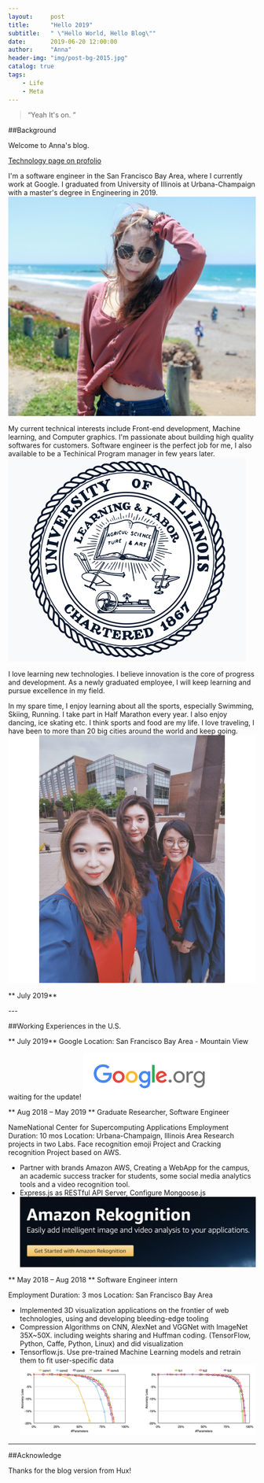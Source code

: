 ```yaml
---
layout:     post
title:      "Hello 2019"
subtitle:   " \"Hello World, Hello Blog\""
date:       2019-06-20 12:00:00
author:     "Anna"
header-img: "img/post-bg-2015.jpg"
catalog: true
tags:
    - Life
    - Meta
---
```


> “Yeah It's on. ”


##Background

Welcome to Anna's blog.

[Technology page on profolio](#build) 

I'm a software engineer in the San Francisco Bay Area, where I currently work at Google. I graduated from University of Illinois at Urbana-Champaign with a master's degree in Engineering in 2019.
![](/img/avatar-hux-home2.jpg)

 My current technical interests include Front-end development, Machine learning, and Computer graphics. I'm passionate about building high quality softwares for customers. Software engineer is the perfect job for me, I also available to be a Techinical Program manager in few years later.
![](/img/uiuc.jpg)

I love learning new technologies. I believe innovation is the core of progress and development. As a newly graduated employee, I will keep learning and pursue excellence in my field.

In my spare time, I enjoy learning about all the sports, especially Swimming, Skiing, Running. I take part in Half Marathon every year. I also enjoy dancing, ice skating etc. I think sports and food are my life. I love traveling, I have been to more than 20 big cities around the world and keep going. 
![](/img/myfriends.jpg)

** July 2019** 



<p id = "build"></p>
---

##Working Experiences in the U.S.

** July 2019** Google
Location: San Francisco Bay Area - Mountain View

waiting for the update!
![](/img/gg.jpg)



** Aug 2018 – May 2019 ** Graduate Researcher, Software Engineer

NameNational Center for Supercomputing Applications 
Employment Duration: 10 mos
Location: Urbana-Champaign, Illinois Area
Research projects in two Labs.
Face recognition emoji Project and Cracking recognition Project based on AWS.
- Partner with brands Amazon AWS, Creating a WebApp for the campus, an academic success tracker for students, some social media analytics tools and a video recognition tool.
- Express.js as RESTful API Server, Configure Mongoose.js
![](/img/w1.jpg)


** May 2018 – Aug 2018 ** Software Engineer intern

Employment Duration: 3 mos
Location: San Francisco Bay Area
- Implemented 3D visualization applications on the frontier of web technologies, using and developing bleeding-edge tooling
- Compression Algorithms on CNN, AlexNet and VGGNet with ImageNet 35X~50X. including weights sharing and Huffman coding. (TensorFlow, Python, Caffe, Python, Linux) and did visualization
- Tensorflow.js. Use pre-trained Machine Learning models and retrain them to fit user-specific data
![](/img/w2.jpg)
---




##Acknowledge

Thanks for the blog version from Hux!


